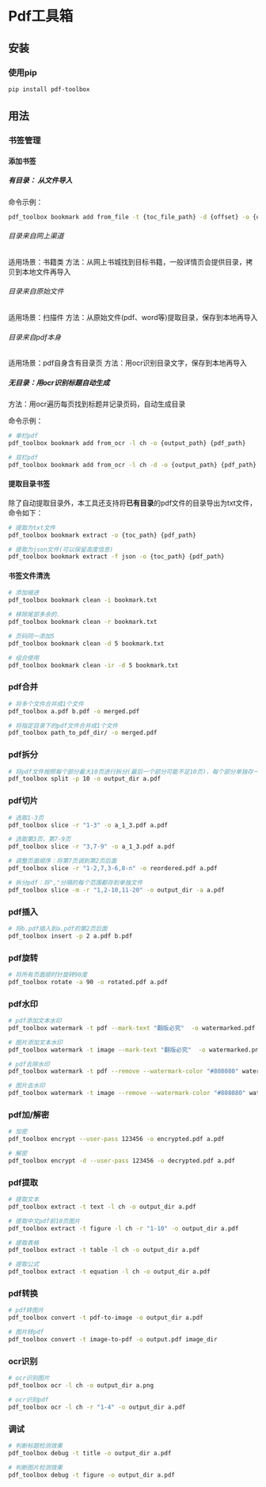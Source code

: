 # Pdf工具箱
## 安装
### 使用pip
```bash
pip install pdf-toolbox
```

## 用法
### 书签管理
#### 添加书签

##### 有目录： 从文件导入

命令示例：  
```bash
pdf_toolbox bookmark add from_file -t {toc_file_path} -d {offset} -o {output_path} {pdf_path}
```
###### 目录来自网上渠道
适用场景：书籍类
方法：从网上书城找到目标书籍，一般详情页会提供目录，拷贝到本地文件再导入

###### 目录来自原始文件
适用场景：扫描件
方法：从原始文件(pdf、word等)提取目录，保存到本地再导入


###### 目录来自pdf本身
适用场景：pdf自身含有目录页
方法：用ocr识别目录文字，保存到本地再导入


##### 无目录：用ocr识别标题自动生成
方法：用ocr遍历每页找到标题并记录页码，自动生成目录

命令示例：  
```bash
# 单栏pdf
pdf_toolbox bookmark add from_ocr -l ch -o {output_path} {pdf_path}

# 双栏pdf
pdf_toolbox bookmark add from_ocr -l ch -d -o {output_path} {pdf_path}
```

#### 提取目录书签 

除了自动提取目录外，本工具还支持将**已有目录**的pdf文件的目录导出为txt文件，命令如下：

```bash
# 提取为txt文件
pdf_toolbox bookmark extract -o {toc_path} {pdf_path}

# 提取为json文件(可以保留高度信息)
pdf_toolbox bookmark extract -f json -o {toc_path} {pdf_path}
```

#### 书签文件清洗
```bash
# 添加缩进
pdf_toolbox bookmark clean -i bookmark.txt

# 移除尾部多余的.
pdf_toolbox bookmark clean -r bookmark.txt

# 页码同一添加5
pdf_toolbox bookmark clean -d 5 bookmark.txt

# 组合使用
pdf_toolbox bookmark clean -ir -d 5 bookmark.txt
```

### pdf合并
```bash
# 将多个文件合并成1个文件
pdf_toolbox a.pdf b.pdf -o merged.pdf

# 将指定目录下的pdf文件合并成1个文件
pdf_toolbox path_to_pdf_dir/ -o merged.pdf
```
### pdf拆分
```bash
# 将pdf文件按照每个部分最大10页进行拆分(最后一个部分可能不足10页)，每个部分单独存一个文件
pdf_toolbox split -p 10 -o output_dir a.pdf
```
### pdf切片
```bash
# 选取1-3页
pdf_toolbox slice -r "1-3" -o a_1_3.pdf a.pdf

# 选取第3页，第7-9页
pdf_toolbox slice -r "3,7-9" -o a_1_3.pdf a.pdf

# 调整页面顺序：将第7页调到第2页后面
pdf_toolbox slice -r "1-2,7,3-6,8-n" -o reordered.pdf a.pdf

# 拆分pdf：将","分隔的每个范围都存到单独文件
pdf_toolbox slice -m -r "1,2-10,11-20" -o output_dir -a a.pdf

```
### pdf插入
```bash
# 将b.pdf插入到a.pdf的第2页后面
pdf_toolbox insert -p 2 a.pdf b.pdf
```
### pdf旋转
```bash
# 将所有页面顺时针旋转90度
pdf_toolbox rotate -a 90 -o rotated.pdf a.pdf
```
### pdf水印
```bash
# pdf添加文本水印
pdf_toolbox watermark -t pdf --mark-text "翻版必究"  -o watermarked.pdf a.pdf

# 图片添加文本水印
pdf_toolbox watermark -t image --mark-text "翻版必究"  -o watermarked.png a.png

# pdf去除水印
pdf_toolbox watermark -t pdf --remove --watermark-color "#808080" watermark.pdf

# 图片去水印
pdf_toolbox watermark -t image --remove --watermark-color "#808080" watermark.png

```

### pdf加/解密
```bash
# 加密
pdf_toolbox encrypt --user-pass 123456 -o encrypted.pdf a.pdf

# 解密
pdf_toolbox encrypt -d --user-pass 123456 -o decrypted.pdf a.pdf

```
### pdf提取
```bash
# 提取文本
pdf_toolbox extract -t text -l ch -o output_dir a.pdf

# 提取中文pdf前10页图片
pdf_toolbox extract -t figure -l ch -r "1-10" -o output_dir a.pdf

# 提取表格
pdf_toolbox extract -t table -l ch -o output_dir a.pdf

# 提取公式
pdf_toolbox extract -t equation -l ch -o output_dir a.pdf


```
### pdf转换
```bash
# pdf转图片
pdf_toolbox convert -t pdf-to-image -o output_dir a.pdf

# 图片转pdf
pdf_toolbox convert -t image-to-pdf -o output.pdf image_dir

```
### ocr识别
```bash
# ocr识别图片
pdf_toolbox ocr -l ch -o output_dir a.png

# ocr识别pdf
pdf_toolbox ocr -l ch -r "1-4" -o output_dir a.pdf
```

### 调试
```bash
# 判断标题检测效果
pdf_toolbox debug -t title -o output_dir a.pdf

# 判断图片检测效果
pdf_toolbox debug -t figure -o output_dir a.pdf
```